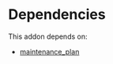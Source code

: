# Dependencies

This addon depends on:

- [maintenance_plan](https://github.com/bringout/oca-technical)
